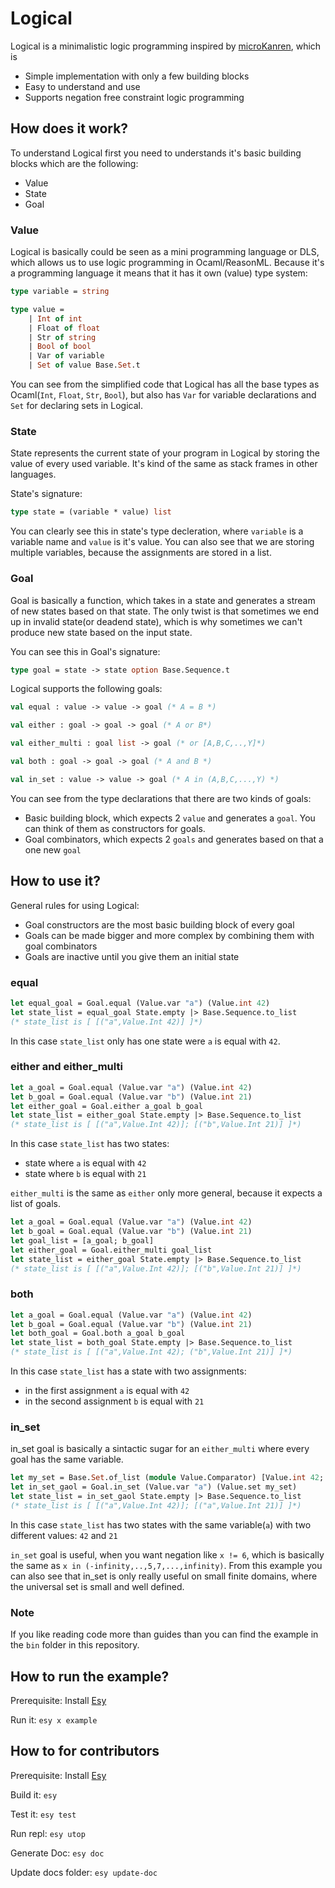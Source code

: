# Logical

Logical is a minimalistic logic programming inspired by [microKanren](http://minikanren.org/), which is
- Simple implementation with only a few building blocks
- Easy to understand and use
- Supports negation free constraint logic programming

## How does it work?
To understand Logical first you need to understands it's basic building blocks which are the following:
- Value
- State
- Goal

### Value
Logical is basically could be seen as a mini programming language or DLS, which allows us to use logic programming in Ocaml/ReasonML. Because it's a programming language it means that it has it own (value) type system:
```ocaml
type variable = string

type value = 
    | Int of int
    | Float of float
    | Str of string
    | Bool of bool
    | Var of variable
    | Set of value Base.Set.t
```
You can see from the simplified code that Logical has all the base types as Ocaml(`Int`, `Float`, `Str`, `Bool`), but also has `Var` for variable declarations and `Set` for declaring sets in Logical.

### State
State represents the current state of your program in Logical by storing the value of every used variable.
It's kind of the same as stack frames in other languages.

State's signature:
```ocaml
type state = (variable * value) list
```
You can clearly see this in state's type decleration, where `variable` is a variable name and `value` is it's value. You can also see that we are storing multiple variables, because the assignments are stored in a list.

### Goal
Goal is basically a function, which takes in a state and generates a stream of new states based on that state. The only twist is that sometimes we end up in invalid state(or deadend state), which is why sometimes we can't produce new state based on the input state. 

You can see this in Goal's signature:
```ocaml
type goal = state -> state option Base.Sequence.t
```

Logical supports the following goals:
```ocaml
val equal : value -> value -> goal (* A = B *)

val either : goal -> goal -> goal (* A or B*)

val either_multi : goal list -> goal (* or [A,B,C,..,Y]*)

val both : goal -> goal -> goal (* A and B *)

val in_set : value -> value -> goal (* A in (A,B,C,...,Y) *)
```
You can see from the type declarations that there are two kinds of goals:
- Basic building block, which expects 2 `value` and generates a `goal`. You can think of them as constructors for goals.
- Goal combinators, which expects 2 `goals` and generates based on that a one new `goal`

## How to use it?
General rules for using Logical:
- Goal constructors are the most basic building block of every goal
- Goals can be made bigger and more complex by combining them with goal combinators
- Goals are inactive until you give them an initial state

### equal
```ocaml
let equal_goal = Goal.equal (Value.var "a") (Value.int 42)
let state_list = equal_goal State.empty |> Base.Sequence.to_list
(* state_list is [ [("a",Value.Int 42)] ]*)
```
In this case `state_list` only has one state were `a` is equal with `42`.

### either and either_multi
```ocaml
let a_goal = Goal.equal (Value.var "a") (Value.int 42)
let b_goal = Goal.equal (Value.var "b") (Value.int 21)
let either_goal = Goal.either a_goal b_goal
let state_list = either_goal State.empty |> Base.Sequence.to_list
(* state_list is [ [("a",Value.Int 42)]; [("b",Value.Int 21)] ]*)
```
In this case `state_list` has two states:
- state where `a` is equal with `42`
- state where `b` is equal with `21`

`either_multi` is the same as `either` only more general, because it expects a list of goals.
```ocaml
let a_goal = Goal.equal (Value.var "a") (Value.int 42)
let b_goal = Goal.equal (Value.var "b") (Value.int 21)
let goal_list = [a_goal; b_goal]
let either_goal = Goal.either_multi goal_list
let state_list = either_goal State.empty |> Base.Sequence.to_list
(* state_list is [ [("a",Value.Int 42)]; [("b",Value.Int 21)] ]*)
```

### both
```ocaml
let a_goal = Goal.equal (Value.var "a") (Value.int 42)
let b_goal = Goal.equal (Value.var "b") (Value.int 21)
let both_goal = Goal.both a_goal b_goal
let state_list = both_goal State.empty |> Base.Sequence.to_list
(* state_list is [ [("a",Value.Int 42); ("b",Value.Int 21)] ]*)
```
In this case `state_list` has a state with two assignments:
- in the first assignment `a` is equal with `42`
- in the second assignment `b` is equal with `21`

### in_set
in_set goal is basically a sintactic sugar for an `either_multi` where every goal has the same variable.
```ocaml
let my_set = Base.Set.of_list (module Value.Comparator) [Value.int 42; Value.int 21]
let in_set_gaol = Goal.in_set (Value.var "a") (Value.set my_set)
let state_list = in_set_gaol State.empty |> Base.Sequence.to_list
(* state_list is [ [("a",Value.Int 42)]; [("a",Value.Int 21)] ]*)
```
In this case `state_list` has two states with the same variable(`a`) with two different values: `42` and `21`

`in_set` goal is useful, when you want negation like `x != 6`, which is basically the same as `x in (-infinity,..,5,7,...,infinity)`. From this example you can also see that in_set is only really useful on small finite domains, where the universal set is small and well defined.

### Note
If you like reading code more than guides than you can find the example in the `bin` folder in this repository.

## How to run the example?
Prerequisite: Install [Esy](https://esy.sh/)

Run it: `esy x example`

## How to for contributors
Prerequisite: Install [Esy](https://esy.sh/)

Build it: `esy`

Test it: `esy test`

Run repl: `esy utop`

Generate Doc: `esy doc`

Update docs folder: `esy update-doc`
